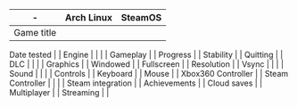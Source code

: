 -|Arch Linux	|SteamOS
-|-|-
Game title  | |
Date tested
 | |
Engine  | |
 | |
Gameplay  | |
Progress  | |
Stability | |
Quitting  | |
DLC | |
 | |
Graphics | |
Windowed | |
Fullscreen | |
Resolution | |
Vsync | |
 | |
Sound | |
 | |
Controls | |
Keyboard | |
Mouse | |
Xbox360 Controller | |
Steam Controller | |
 | |
Steam integration | |
Achievements | |
Cloud saves | |
Multiplayer | |
Streaming | |

